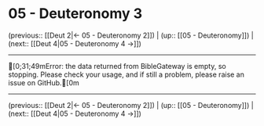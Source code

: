 # 05 - Deuteronomy 3

(previous:: [[Deut 2|← 05 - Deuteronomy 2]]) | (up:: [[05 - Deuteronomy]]) | (next:: [[Deut 4|05 - Deuteronomy 4 →]])

***
[0;31;49mError: the data returned from BibleGateway is empty, so stopping. Please check your usage, and if still a problem, please raise an issue on GitHub.[0m

***

(previous:: [[Deut 2|← 05 - Deuteronomy 2]]) | (up:: [[05 - Deuteronomy]]) | (next:: [[Deut 4|05 - Deuteronomy 4 →]])
